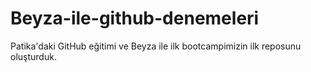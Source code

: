 # Beyza-ile-github-denemeleri
Patika'daki GitHub eğitimi ve Beyza ile ilk bootcampimizin ilk reposunu oluşturduk.
